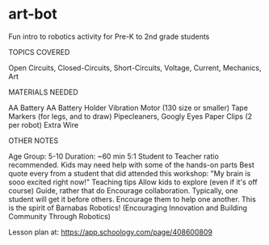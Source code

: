 # art-bot
Fun intro to robotics activity for Pre-K to 2nd grade students

TOPICS COVERED

Open Circuits, Closed-Circuits, Short-Circuits, Voltage, Current, Mechanics, Art

MATERIALS NEEDED

AA Battery
AA Battery Holder
Vibration Motor (130 size or smaller)
Tape
Markers (for legs, and to draw)
Pipecleaners, Googly Eyes
Paper Clips (2 per robot)
Extra Wire

OTHER NOTES

Age Group: 5-10
Duration: ~60 min
5:1 Student to Teacher ratio recommended.  Kids may need help with some of the hands-on parts
Best quote every from a student that did attended this workshop: "My brain is sooo excited right now!"
Teaching tips
Allow kids to explore (even if it's off course)
Guide, rather that do
Encourage collaboration.  Typically, one student will get it before others.  Encourage them to help one another.  This is the spirit of Barnabas Robotics! (Encouraging Innovation and Building Community Through Robotics)

Lesson plan at: https://app.schoology.com/page/408600809
